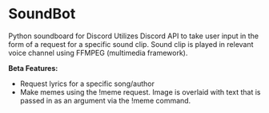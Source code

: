 # SoundBot
Python soundboard for Discord 
Utilizes Discord API to take user input in the form of a request for a specific sound clip. Sound clip is played in relevant voice
channel using FFMPEG (multimedia framework). 

<b>Beta Features:</b>

<ul>
  <li>Request lyrics for a specific song/author</li>
  <li>Make memes using the !meme request. Image is overlaid with text that is passed in as an argument via the !meme command.
</li>
</ul>


